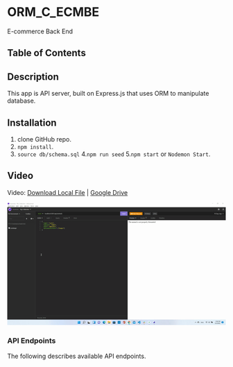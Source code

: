 # ORM_C_ECMBE
E-commerce Back End

## Table of Contents

## Description

This app is API server, built on Express.js that uses ORM to manipulate database.

## Installation

1. clone GitHub repo.
2. `npm install`.
3. `source db/schema.sql`
4.`npm run seed`
5.`npm start` or `Nodemon Start`.

## Video

Video: [Download Local File](https://github.com/AM0726Github/ORM_C_ECMBE/) | [Google Drive](https://drive.google.com/file/d/1IPvICsyt1COf4kIaUw9DNo9mBIHt0Okv/view?usp=sharing)

[![Click link to view video](./assets/images/WalkTrough.gif)](https://drive.google.com/file/d/1HNT_YkAEMG9C6MCqczNAFqgo9o3pJ24c/view?usp=sharing)

### API Endpoints

The following describes available API endpoints.
